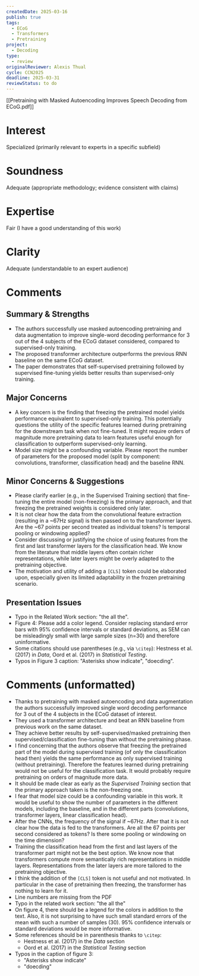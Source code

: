 ```yaml
---
createdDate: 2025-03-16
publish: true
tags:
  - ECoG
  - Transformers
  - Pretraining
project:
  - Decoding
type:
  - review
originalReviewer: Alexis Thual
cycle: CCN2025
deadline: 2025-03-31
reviewStatus: to do
---
```

[[Pretraining with Masked Autoencoding Improves Speech Decoding from ECoG.pdf]]

# Interest
Specialized (primarily relevant to experts in a specific subfield)
# Soundness
Adequate (appropriate methodology; evidence consistent with claims)
# Expertise
Fair (I have a good understanding of this work)
# Clarity
Adequate (understandable to an expert audience)

# Comments
## Summary & Strengths
- The authors successfully use masked autoencoding pretraining and data augmentation to improve single-word decoding performance for 3 out of the 4 subjects of the ECoG dataset considered, compared to supervised-only training.
- The proposed transformer architecture outperforms the previous RNN baseline on the same ECoG dataset.
- The paper demonstrates that self-supervised pretraining followed by supervised fine-tuning yields better results than supervised-only training.

## Major Concerns
- A key concern is the finding that freezing the pretrained model yields performance equivalent to supervised-only training. This potentially questions the utility of the specific features learned during pretraining for the downstream task when not fine-tuned. It might require orders of magnitude more pretraining data to learn features useful enough for classification to outperform supervised-only learning.
- Model size might be a confounding variable. Please report the number of parameters for the proposed model (split by component: convolutions, transformer, classification head) and the baseline RNN.

## Minor Concerns & Suggestions
- Please clarify earlier (e.g., in the Supervised Training section) that fine-tuning the entire model (non-freezing) is the primary approach, and that freezing the pretrained weights is considered only later.
- It is not clear how the data from the convolutional feature extraction (resulting in a ~67Hz signal) is then passed on to the transformer layers. Are the ~67 points per second treated as individual tokens? Is temporal pooling or windowing applied?
- Consider discussing or justifying the choice of using features from the first and last transformer layers for the classification head. We know from the literature that middle layers often contain richer representations, while later layers might be overly adapted to the pretraining objective.
- The motivation and utility of adding a `[CLS]` token could be elaborated upon, especially given its limited adaptability in the frozen pretraining scenario.

## Presentation Issues
- Typo in the Related Work section: "the all the".
- Figure 4: Please add a color legend. Consider replacing standard error bars with 95% confidence intervals or standard deviations, as SEM can be misleadingly small with large sample sizes (n=30) and therefore uninformative.
- Some citations should use parentheses (e.g., via `\citep`): Hestness et al. (2017) in *Data*, Oord et al. (2017) in *Statistical Testing*.
- Typos in Figure 3 caption: "Asterisks show indicate", "doecding".

# Comments (unformatted)
- Thanks to pretraining with masked autoencoding and data augmentation the authors successfully improved single word decoding performance for 3 out of the 4 subjects in the ECoG dataset of interest.
- They used a transformer architecture and beat an RNN baseline from previous work on the same dataset.
- They achieve better results by self-supervised/masked pretraining then supervised/classification fine-tuning than without the pretraining phase.
- I find concerning that the authors observe that freezing the pretrained part of the model during supervised training (of only the classification head then) yields the same performance as only supervised training (without pretraining). Therefore the features learned during pretraining would not be useful for the classification task. It would probably require pretraining on orders of magnitude more data.
- It should be made clear as early as the *Supervised Training* section that the primary approach taken is the non-freezing one.
- I fear that model size could be a confounding variable in this work. It would be useful to show the number of parameters in the different models, including the baseline, and in the different parts (convolutions, transformer layers, linear classification head).
- After the CNNs, the frequency of the signal if ~67Hz. After that it is not clear how the data is fed to the transformers. Are all the 67 points per second considered as tokens? Is there some pooling or windowing on the time dimension?
- Training the classification head from the first and last layers of the transformer part might not be the best option. We know now that transformers compute more semantically rich representations in middle layers. Representations from the later layers are more tailored to the pretraining objective.
- I think the addition of the `[CLS]` token is not useful and not motivated. In particular in the case of pretraining then freezing, the transformer has nothing to learn for it.
- Line numbers are missing from the PDF
- Typo in the related work section: "the all the"
- On figure 4, there should be a legend for the colors in addition to the text. Also, it is not surprising to have such small standard errors of the mean with such a number of samples (30). 95% confidence intervals or standard deviations would be more informative.
- Some references should be in parenthesis thanks to `\citep`:
	- Hestness et al. (2017) in the *Data* section
	- Oord et al. (2017) in the *Statistical Testing* section
- Typos in the caption of figure 3:
	- "Asterisks show indicate"
	- "doecding"